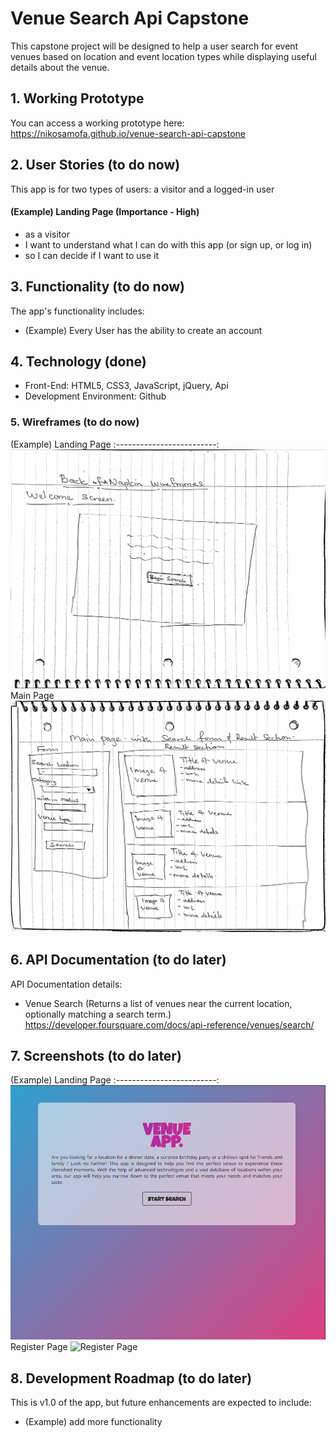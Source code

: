# Venue Search Api Capstone
This capstone project will be designed to help a user search for event venues based on location and event location types while displaying 
useful details about the venue. 

## 1. Working Prototype 
You can access a working prototype here: https://nikosamofa.github.io/venue-search-api-capstone


## 2. User Stories (to do now)
This app is for two types of users: a visitor and a logged-in user

#### (Example) Landing Page (Importance - High)
* as a visitor
* I want to understand what I can do with this app (or sign up, or log in)
* so I can decide if I want to use it

## 3. Functionality (to do now)
The app's functionality includes:
* (Example) Every User has the ability to create an account

## 4. Technology (done)
* Front-End: HTML5, CSS3, JavaScript, jQuery, Api
* Development Environment: Github

### 5. Wireframes (to do now)
(Example) Landing Page
:-------------------------:
![Landing Page](/github-images/wireframes/landing-page-wireframe.jpg)
Main Page
![Register Page](/github-images/wireframes/main-page-wireframe.jpg)

## 6. API Documentation (to do later)
API Documentation details:
* Venue Search (Returns a list of venues near the current location, optionally matching a search term.) https://developer.foursquare.com/docs/api-reference/venues/search/



## 7. Screenshots (to do later)
(Example) Landing Page
:-------------------------:
![Landing Page](/github-images/screenshots/landing-page-screenshot.png)
Register Page
![Register Page](/github-images/screenshots/register-page-screenshot.png)

## 8. Development Roadmap (to do later)
This is v1.0 of the app, but future enhancements are expected to include:
* (Example) add more functionality

